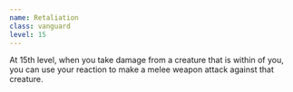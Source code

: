 ```yaml
---
name: Retaliation
class: vanguard
level: 15
---
```

At 15th level, when you take damage from a creature that is within <me-distance length="5" /> of you, you can use your reaction to make a melee weapon attack
against that creature.
